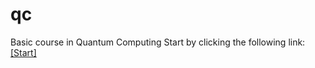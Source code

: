# qc
 Basic course in Quantum Computing
Start by clicking the following link: [[Start]](https://colab.research.google.com/github/qc/colabs/blob/main/bronze/basics-of-quantum-computing-master/basics-of-quantum-computing-master/welcome.ipynb)
